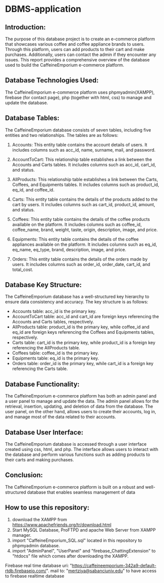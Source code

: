 # DBMS-application



## Introduction:
The purpose of this database project is to create an e-commerce platform that showcases various coffee and coffee appliance brands to users. Through this platform, users can add products to their cart and make purchases. Additionally, users can contact the admin if they encounter any issues. This report provides a comprehensive overview of the database used to build the CaffeineEmporium e-commerce platform.


## Database Technologies Used:
The CaffeineEmporium e-commerce platform uses phpmyadmin(XAMPP), firebase (for contact page), php (together with html, css) to manage and update the database.


## Database Tables:
The CaffeineEmporium database consists of seven tables, including five entities and two relationships. The tables are as follows:

1. Accounts: This entity table contains the account details of users. It includes columns such as acc_id, name, surname, mail, and password.

2. AccountToCart: This relationship table establishes a link between the Accounts and Carts tables. It includes columns such as acc_id, cart_id, and status.

3. AllProducts: This relationship table establishes a link between the Carts, Coffees, and Equipments tables. It includes columns such as product_id, eq_id, and coffee_id.

4. Carts: This entity table contains the details of the products added to the cart by users. It includes columns such as cart_id, product_id, amount, and status.

5. Coffees: This entity table contains the details of the coffee products available on the platform. It includes columns such as coffee_id, coffee_name, brand, weight, taste, origin, description, image, and price.

6. Equipments: This entity table contains the details of the coffee appliances available on the platform. It includes columns such as eq_id, eq_name, eq_type, brand, description, image, and price.

7. Orders: This entity table contains the details of the orders made by users. It includes columns such as order_id, order_date, cart_id, and total_cost.


## Database Key Structure:
The CaffeineEmporium database has a well-structured key hierarchy to ensure data consistency and accuracy. The key structure is as follows:

* Accounts table: acc_id is the primary key.
* AccountToCart table: acc_id and cart_id are foreign keys referencing the Accounts and Carts tables, respectively.
* AllProducts table: product_id is the primary key, while coffee_id and eq_id are foreign keys referencing the Coffees and Equipments tables, respectively.
* Carts table: cart_id is the primary key, while product_id is a foreign key referencing the AllProducts table.
* Coffees table: coffee_id is the primary key.
* Equipments table: eq_id is the primary key.
* Orders table: order_id is the primary key, while cart_id is a foreign key referencing the Carts table.


## Database Functionality:
The CaffeineEmporium e-commerce platform has both an admin panel and a user panel to manage and update the data. The admin panel allows for the retrieval, insertion, updating, and deletion of data from the database. The user panel, on the other hand, allows users to create their accounts, log in, and manage most of the data related to their accounts.


## Database User Interface:
The CaffeineEmporium database is accessed through a user interface created using css, html, and php. The interface allows users to interact with the database and perform various functions such as adding products to their carts and making purchases.


## Conclusion:
The CaffeineEmporium e-commerce platform is built on a robust and well-structured database that enables seamless management of data


## How to use this repository:

1. download the XAMPP from https://www.apachefriends.org/tr/download.html
2. Start MySQL Database, ProFTPD and apache Web Server from XAMPP manager.
3. import "CaffeineEmporium_SQL.sql" located in this repository to phpmyadmin database.
4. import "AdminPanel", "UserPanel" and "firebase_ChattingExtension" to "htdocs" file which comes after downloading the XAMPP.

Firebase real time database uri: "https://caffeineemporium-342a9-default-rtdb.firebaseio.com/".
mail to: "mertziya@sabanciuniv.edu" to have access to firebase realtime database
